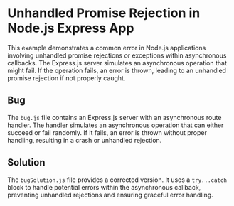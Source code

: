 # Unhandled Promise Rejection in Node.js Express App

This example demonstrates a common error in Node.js applications involving unhandled promise rejections or exceptions within asynchronous callbacks.  The Express.js server simulates an asynchronous operation that might fail. If the operation fails, an error is thrown, leading to an unhandled promise rejection if not properly caught. 

## Bug
The `bug.js` file contains an Express.js server with an asynchronous route handler.  The handler simulates an asynchronous operation that can either succeed or fail randomly. If it fails, an error is thrown without proper handling, resulting in a crash or unhandled rejection.

## Solution
The `bugSolution.js` file provides a corrected version. It uses a `try...catch` block to handle potential errors within the asynchronous callback, preventing unhandled rejections and ensuring graceful error handling.